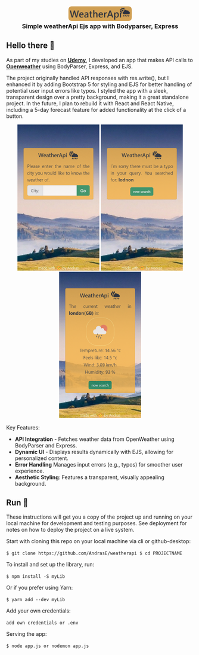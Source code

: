 <h3 align="center">
  <a href="https://weatherapicall-f7a0d6ebd9f7.herokuapp.com" target="_blank" rel="noopener noreferrer">
  <img src="https://github.com/AndrasE/raw-readme/blob/e0ba0d38fc6f2bb201983bbc4986e59f1ae946f2/logo/weatherapi-readme-img.png" width="170px">
  </a>
<br/>
  Simple weatherApi Ejs app with Bodyparser, Express
</h3>

## Hello there 👋

As part of my studies on **[Udemy](https://www.udemy.com/course/the-complete-web-development-bootcamp)**, I developed an app that makes API calls to **[Openweather](https://openweathermap.org/)** using BodyParser, Express, and EJS.

The project originally handled API responses with res.write(), but I enhanced it by adding Bootstrap 5 for styling and EJS for better handling of potential user input errors like typos. I styled the app with a sleek, transparent design over a pretty background, making it a great standalone project. In the future, I plan to rebuild it with React and React Native, including a 5-day forecast feature for added functionality at the click of a button.

<div align="center">
<img src="https://github.com/AndrasE/raw-readme/blob/3145cc257e842cbf37fb0cba6cfaa2439b7c12ab/thumbs/weather_1.png" width="220">
<img src="https://github.com/AndrasE/raw-readme/blob/2e2996cf2c659a57b4f8bdf95cb899589c28c4cd/thumbs/weather_2.png" width="220">
<img src="https://github.com/AndrasE/raw-readme/blob/2e2996cf2c659a57b4f8bdf95cb899589c28c4cd/thumbs/weather_3.png" width="220">
</div>

Key Features:

- **API Integration** - Fetches weather data from OpenWeather using BodyParser and Express.
- **Dynamic UI** - Displays results dynamically with EJS, allowing for personalized content.
- **Error Handling** Manages input errors (e.g., typos) for smoother user experience.
- **Aesthetic Styling**: Features a transparent, visually appealing background.

## Run 🚀

These instructions will get you a copy of the project up and running on your local machine for development and testing purposes. See deployment for notes on how to deploy the project on a live system.

Start with cloning this repo on your local machine via cli or github-desktop:

`
$ git clone https://github.com/AndrasE/weatherapi
$ cd PROJECTNAME
`

To install and set up the library, run:

`
$ npm install -S myLib
`

Or if you prefer using Yarn:

`
$ yarn add --dev myLib
`

Add your own credentials:

`
add own credentials or .env
`

Serving the app:

`
$ node app.js or nodemon app.js
`
